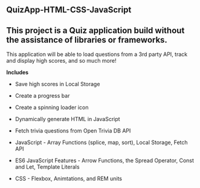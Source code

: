 ## QuizApp-HTML-CSS-JavaScript


## This project is a Quiz application build without the assistance of libraries or frameworks.

This application will be able to load questions from a 3rd party API, track and display high scores, and so much more!


**Includes**

- Save high scores in Local Storage

- Create a progress bar

- Create a spinning loader icon

- Dynamically generate HTML in JavaScript

- Fetch trivia questions from Open Trivia DB API

- JavaScript - Array Functions (splice, map, sort), Local Storage, Fetch API

- ES6 JavaScript Features - Arrow Functions, the Spread Operator, Const and Let, Template Literals

- CSS - Flexbox, Animtations, and REM units

